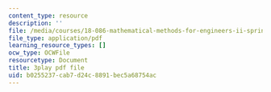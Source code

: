 ```yaml
---
content_type: resource
description: ''
file: /media/courses/18-086-mathematical-methods-for-engineers-ii-spring-2006/b0255237cab7d24c8891bec5a68754ac_FrrTXj13DNk.pdf
file_type: application/pdf
learning_resource_types: []
ocw_type: OCWFile
resourcetype: Document
title: 3play pdf file
uid: b0255237-cab7-d24c-8891-bec5a68754ac
---
```

